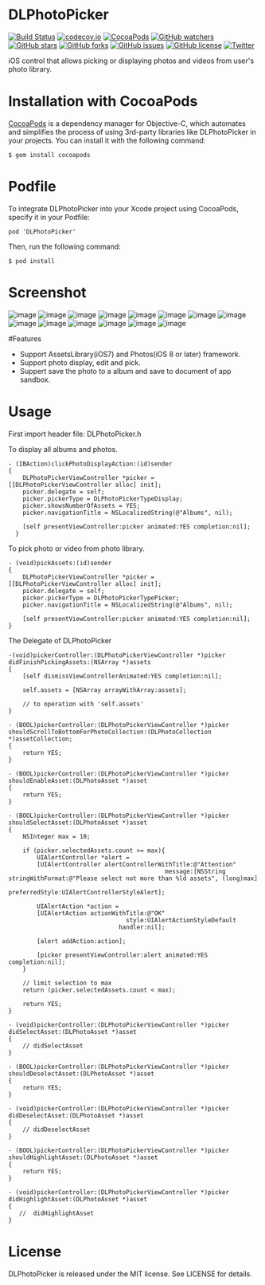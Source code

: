 # DLPhotoPicker

[![Build Status](https://travis-ci.org/darling0825/DLPhotoPicker.svg?branch=master)](https://travis-ci.org/darling0825/DLPhotoPicker)
[![codecov.io](https://codecov.io/github/darling0825/DLPhotoPicker/coverage.svg?branch=master)](https://codecov.io/github/darling0825/DLPhotoPicker?branch=master)
[![CocoaPods](https://img.shields.io/cocoapods/v/DLPhotoPicker.svg)]()
[![GitHub watchers](https://img.shields.io/github/watchers/darling0825/DLPhotoPicker.svg?style=social&label=Watch)]()
[![GitHub stars](https://img.shields.io/github/stars/darling0825/DLPhotoPicker.svg)](https://github.com/darling0825/DLPhotoPicker/stargazers)
[![GitHub forks](https://img.shields.io/github/forks/darling0825/DLPhotoPicker.svg)](https://github.com/darling0825/DLPhotoPicker/network)
[![GitHub issues](https://img.shields.io/github/issues/darling0825/DLPhotoPicker.svg)](https://github.com/darling0825/DLPhotoPicker/issues)
[![GitHub license](https://img.shields.io/badge/license-MIT-blue.svg)](https://raw.githubusercontent.com/darling0825/DLPhotoPicker/master/LICENSE)
[![Twitter](https://img.shields.io/twitter/url/https/github.com/darling0825/DLPhotoPicker.svg?style=social)](https://twitter.com/intent/tweet?text=Wow:&url=%5Bobject%20Object%5D)

iOS control that allows picking or displaying photos and videos from user's photo library.

# Installation with CocoaPods
[CocoaPods](http://cocoapods.org) is a dependency manager for Objective-C, which automates and simplifies the process of using 3rd-party libraries like DLPhotoPicker in your projects.  You can install it with the following command:

```
$ gem install cocoapods
```

# Podfile
To integrate DLPhotoPicker into your Xcode project using CocoaPods, specify it in your Podfile:

```
pod 'DLPhotoPicker'
```

Then, run the following command:
```
$ pod install
```
# Screenshot
![image](https://github.com/darling0825/DLPhotoPicker/blob/master/Screenshot/01.PNG)
![image](https://github.com/darling0825/DLPhotoPicker/blob/master/Screenshot/02.PNG)
![image](https://github.com/darling0825/DLPhotoPicker/blob/master/Screenshot/03.PNG)
![image](https://github.com/darling0825/DLPhotoPicker/blob/master/Screenshot/04.PNG)
![image](https://github.com/darling0825/DLPhotoPicker/blob/master/Screenshot/05.PNG)
![image](https://github.com/darling0825/DLPhotoPicker/blob/master/Screenshot/06.PNG)
![image](https://github.com/darling0825/DLPhotoPicker/blob/master/Screenshot/07.PNG)
![image](https://github.com/darling0825/DLPhotoPicker/blob/master/Screenshot/08.PNG)
![image](https://github.com/darling0825/DLPhotoPicker/blob/master/Screenshot/09.PNG)
![image](https://github.com/darling0825/DLPhotoPicker/blob/master/Screenshot/10.PNG)
![image](https://github.com/darling0825/DLPhotoPicker/blob/master/Screenshot/11.PNG)
![image](https://github.com/darling0825/DLPhotoPicker/blob/master/Screenshot/12.PNG)
![image](https://github.com/darling0825/DLPhotoPicker/blob/master/Screenshot/13.PNG)
![image](https://github.com/darling0825/DLPhotoPicker/blob/master/Screenshot/14.PNG)

#Features
- Support AssetsLibrary(iOS7) and Photos(iOS 8 or later) framework.
- Support photo display, edit and pick.
- Suppert save the photo to a album and save to document of app sandbox.

# Usage

First import header file: DLPhotoPicker.h

To display all albums and photos.
```
- (IBAction)clickPhotoDisplayAction:(id)sender 
{
    DLPhotoPickerViewController *picker = [[DLPhotoPickerViewController alloc] init];
    picker.delegate = self;
    picker.pickerType = DLPhotoPickerTypeDisplay;
    picker.showsNumberOfAssets = YES;
    picker.navigationTitle = NSLocalizedString(@"Albums", nil);
    
    [self presentViewController:picker animated:YES completion:nil];
  }
```

To pick photo or video from photo library.
```
- (void)pickAssets:(id)sender
{
    DLPhotoPickerViewController *picker = [[DLPhotoPickerViewController alloc] init];
    picker.delegate = self;
    picker.pickerType = DLPhotoPickerTypePicker;
    picker.navigationTitle = NSLocalizedString(@"Albums", nil);
    
    [self presentViewController:picker animated:YES completion:nil];
}
```

The Delegate of DLPhotoPicker
```
-(void)pickerController:(DLPhotoPickerViewController *)picker didFinishPickingAssets:(NSArray *)assets
{
    [self dismissViewControllerAnimated:YES completion:nil];
    
    self.assets = [NSArray arrayWithArray:assets];
    
    // to operation with 'self.assets'
}

- (BOOL)pickerController:(DLPhotoPickerViewController *)picker shouldScrollToBottomForPhotoCollection:(DLPhotoCollection *)assetCollection;
{
    return YES;
}

- (BOOL)pickerController:(DLPhotoPickerViewController *)picker shouldEnableAsset:(DLPhotoAsset *)asset
{
    return YES;
}

- (BOOL)pickerController:(DLPhotoPickerViewController *)picker shouldSelectAsset:(DLPhotoAsset *)asset
{
    NSInteger max = 10;
    
    if (picker.selectedAssets.count >= max){
        UIAlertController *alert =
        [UIAlertController alertControllerWithTitle:@"Attention"
                                            message:[NSString stringWithFormat:@"Please select not more than %ld assets", (long)max]
                                     preferredStyle:UIAlertControllerStyleAlert];
        
        UIAlertAction *action =
        [UIAlertAction actionWithTitle:@"OK"
                                 style:UIAlertActionStyleDefault
                               handler:nil];
        
        [alert addAction:action];
        
        [picker presentViewController:alert animated:YES completion:nil];
    }
    
    // limit selection to max
    return (picker.selectedAssets.count < max);
    
    return YES;
}

- (void)pickerController:(DLPhotoPickerViewController *)picker didSelectAsset:(DLPhotoAsset *)asset
{
    // didSelectAsset
}

- (BOOL)pickerController:(DLPhotoPickerViewController *)picker shouldDeselectAsset:(DLPhotoAsset *)asset
{
    return YES;
}

- (void)pickerController:(DLPhotoPickerViewController *)picker didDeselectAsset:(DLPhotoAsset *)asset
{
    // didDeselectAsset
}

- (BOOL)pickerController:(DLPhotoPickerViewController *)picker shouldHighlightAsset:(DLPhotoAsset *)asset
{
    return YES;
}

- (void)pickerController:(DLPhotoPickerViewController *)picker didHighlightAsset:(DLPhotoAsset *)asset
{
   //  didHighlightAsset
}
```

# License
DLPhotoPicker is released under the MIT license. See LICENSE for details.


